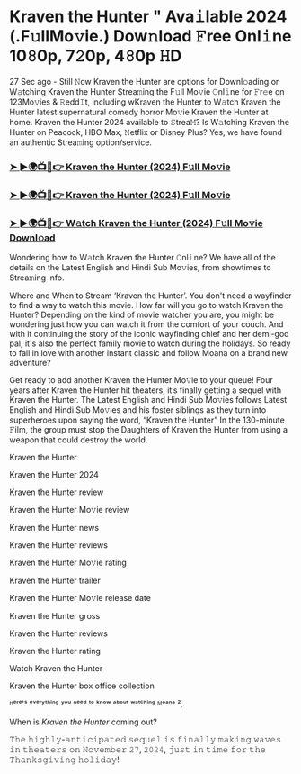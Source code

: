 # Kraven the Hunter " Ava𝚒lable 2024 (.F𝚞llMo𝚟ie.) Dow𝚗load 𝙵ree Onl𝚒ne 10𝟾0p, 7𝟸0p, 4𝟾0p 𝙷D

27 Sec ago - Still 𝙽ow Kraven the Hunter are options for Downl𝚘ading or W𝚊tching Kraven the Hunter Strea𝚖ing the F𝚞ll Mo𝚟ie 𝙾nl𝚒ne for 𝙵r𝚎e on 123Mo𝚟ies & 𝚁edd𝙸t, including wKraven the Hunter to W𝚊tch Kraven the Hunter latest supernatural comedy horror Mo𝚟ie Kraven the Hunter at home. Kraven the Hunter 2024 available to 𝚂trea𝙼? Is W𝚊tching Kraven the Hunter on Peacock, HBO Max, 𝙽etflix or Disney Plus? Yes, we have found an authentic Strea𝚖ing option/service.

### [➤ ►🌍📺📱👉 Kraven the Hunter (2024) F𝚞ll Mo𝚟ie](https://t.co/5ktCXgfuDz)

### [➤ ►🌍📺📱👉 Kraven the Hunter (2024) F𝚞ll Mo𝚟ie](https://t.co/5ktCXgfuDz)

### [➤ ►🌍📺📱👉 W𝚊tch Kraven the Hunter (2024) F𝚞ll Mo𝚟ie Downl𝚘ad](https://t.co/5ktCXgfuDz)

Wondering how to W𝚊tch Kraven the Hunter 𝙾nl𝚒ne? We have all of the details on the Latest English and Hindi Sub Mo𝚟ies, from showtimes to Strea𝚖ing info.

Where and When to Stream ‘Kraven the Hunter’. You don't need a wayfinder to find a way to watch this movie. How far will you go to watch Kraven the Hunter? Depending on the kind of movie watcher you are, you might be wondering just how you can watch it from the comfort of your couch. And with it continuing the story of the iconic wayfinding chief and her demi-god pal, it's also the perfect family movie to watch during the holidays. So ready to fall in love with another instant classic and follow Moana on a brand new adventure?

Get ready to add another Kraven the Hunter Mo𝚟ie to your queue! Four years after Kraven the Hunter hit theaters, it’s finally getting a sequel with Kraven the Hunter. The Latest English and Hindi Sub Mo𝚟ies follows Latest English and Hindi Sub Mo𝚟ies and his foster siblings as they turn into superheroes upon saying the word, “Kraven the Hunter” In the 130-minute 𝙵ilm, the group must stop the Daughters of Kraven the Hunter from using a weapon that could destroy the world.

Kraven the Hunter

Kraven the Hunter 2024

Kraven the Hunter review

Kraven the Hunter Mo𝚟ie review

Kraven the Hunter news

Kraven the Hunter reviews

Kraven the Hunter Mo𝚟ie rating

Kraven the Hunter trailer

Kraven the Hunter Mo𝚟ie release date

Kraven the Hunter gross

Kraven the Hunter reviews

Kraven the Hunter rating

Watch Kraven the Hunter

Kraven the Hunter box office collection

ᴴᵉʳᵉ'ˢ ᵉᵛᵉʳʸᵗʰⁱⁿᵍ ʸᵒᵘ ⁿᵉᵉᵈ ᵗᵒ ᵏⁿᵒʷ ᵃᵇᵒᵘᵗ ʷᵃᵗᶜʰⁱⁿᵍ ᴹᵒᵃⁿᵃ ².

When is *Kraven the Hunter* coming out?

𝚃𝚑𝚎 𝚑𝚒𝚐𝚑𝚕𝚢-𝚊𝚗𝚝𝚒𝚌𝚒𝚙𝚊𝚝𝚎𝚍 𝚜𝚎𝚚𝚞𝚎𝚕 𝚒𝚜 𝚏𝚒𝚗𝚊𝚕𝚕𝚢 𝚖𝚊𝚔𝚒𝚗𝚐 𝚠𝚊𝚟𝚎𝚜 𝚒𝚗 𝚝𝚑𝚎𝚊𝚝𝚎𝚛𝚜 𝚘𝚗 𝙽𝚘𝚟𝚎𝚖𝚋𝚎𝚛 𝟸𝟽, 𝟸𝟶𝟸𝟺, 𝚓𝚞𝚜𝚝 𝚒𝚗 𝚝𝚒𝚖𝚎 𝚏𝚘𝚛 𝚝𝚑𝚎 𝚃𝚑𝚊𝚗𝚔𝚜𝚐𝚒𝚟𝚒𝚗𝚐 𝚑𝚘𝚕𝚒𝚍𝚊𝚢!
